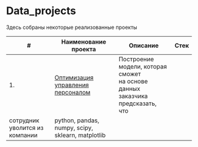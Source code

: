 # Data_projects
Здесь собраны некоторые реализованные проекты

| #    | Наименование проекта                | Описание                                                     | Стек                                                         |
| ---- | ------------------------------------------------------------ | ------------------------------------------------------------ | ------------------------------------------------------------ |
| 1.   | [Оптимизация управления персоналом]() |  Построение модели, которая сможет <br/>на основе данных заказчика предсказать,<br/> что
сотрудник уволится из компании| python, pandas, numpy, scipy, sklearn, matplotlib       |